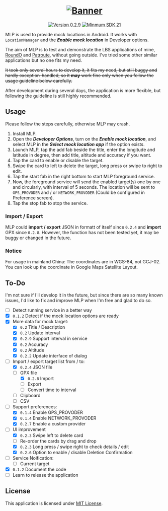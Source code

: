 <h1 align=center><a href="#"><img src="./Resource/Banner.svg" alt="Banner"></a></h1>
<p align=center>
    <a href="./CHANGELOG.md"><img alt="Version 0.2.9" src="https://img.shields.io/badge/version-0.2.9-orange.svg"/></a>
    <a href="https://www.android.com/versions/lollipop-5-0/"><img alt="Minmum SDK 21" src="https://img.shields.io/badge/min_SDK-21-A4C639.svg"/></a>
</p>

MLP is used to provide mock locations in Android. It works with `LocationManager` and the ***Enable mock location*** in Developer options.

The aim of MLP is to test and demonstrate the LBS applications of mine,  [RoundO](https://github.com/lucka-me/RoundO-android "GitHub") and [Patroute](https://github.com/lucka-me/Patroute-android "GitHub"), without going outside. I've tried some other similar applications but no one fits my need.

~~It took only several hours to develop it, it fits my need, but still buggy and hardly exception-handled, so it **may** work fine only when you follow the usage guideline below carefully.~~

After development during several days, the application is more flexible, but following the guideline is still highly recommended.

## Usage
Please follow the steps carefully, otherwise MLP may crash.

1. Install MLP.
2. Open the ***Developer Options***, turn on the ***Enable mock location***, and select MLP in the ***Select mock location app*** if the option exists.
3. Launch MLP, tap the add fab beside the title, enter the longitude and latitude in degree, then add title, altitude and accuracy if you want.
4. Tap the card to enable or disable the target.
5. Swipe the card to left to delete the target, long press or swipe to right to edit.
6. Tap the start fab in the right bottom to start MLP foreground service.
7. Now, the foreground service will send the enabled target(s) one by one and circularly, with interval of 5 seconds. The location will be sent to `GPS_PROVODER` and / or `NETWORK_PROVODER` (Could be configured in Preference screen).
8. Tap the stop fab to stop the service.

### Import / Export
MLP could **import / export** JSON in formatt of itself since `0.2.4` and **import** GPX since `0.2.8`. However, the function has not been tested yet, it may be buggy or changed in the future.

### Notice
For usage in mainland China: The coordinates are in WGS-84, not GCJ-02. You can look up the coordinate in Google Maps Satellite Layout.

## To-Do
I'm not sure if I'll develop it in the future, but since there are so many known issues, I'd like to fix and improve MLP when I'm free and glad to do so.

- [ ] Detect running service in a better way
- [x] `0.1.2` Detect if the mock location options are ready
- [x] More data for mock target:
  - [x] `0.2` Title / Description
  - [x] `0.2` Update interval
  - [x] `0.2.9` Support interval in service
  - [x] `0.2` Accuracy
  - [x] `0.2` Altitude
  - [x] `0.2.2` Update interface of dialog
- [ ] Import / export target list from / to:
  - [x] `0.2.4` JSON file
  - [ ] GPX file
    - [x] `0.2.8` Import
    - [ ] Export
    - [ ] Convert time to interval
  - [ ] Clipboard
  - [ ] CSV
- [ ] Support preferences:
  - [x] `0.1.4` Enable GPS_PROVODER
  - [x] `0.1.4` Enable NETWORK_PROVODER
  - [x] `0.2.7` Enable a custom provider
- [ ] UI improvement
  - [x] `0.2.3` Swipe left to delete card
  - [ ] Re-order the cards by drag and drop
  - [x] `0.2.3` Long press / swipe right to check details / edit
  - [x] `0.2.6` Option to enable / disable Deletion Confirmation
- [ ] Service Noification:
  - [ ] Current target
- [x] `0.1.2` Document the code
- [ ] Learn to release the application

## License
This application is licensed under [MIT License](./LICENSE).
